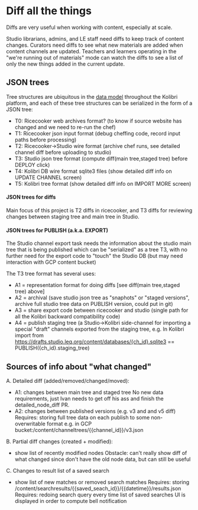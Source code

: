 Diff all the things
===================

Diffs are very useful when working with content, especially at scale.

Studio librarians, admins, and LE staff need diffs to keep track of content changes.
Curators need diffs to see what new materials are added when content channels are updated.
Teachers and learners operating in the "we're running out of materials" mode can
watch the diffs to see a list of only the new things added in the current update.



JSON trees
----------
Tree structures are ubiquitous in the [data model](https://docs.google.com/spreadsheets/d/181hSEwJ7yVmMh7LEwaHENqQetYSsbSDwybHTO_0zZM0/edit#gid=1640972430)
throughout the Kolibri platform, and each of these tree structures can be serialized
in the form of a JSON tree:

- T0: Ricecooker web archives format? (to know if source website has changed and we need to re-run the chef)
- T1: Ricecooker json input format (debug cheffing code, record input paths before processing)
- T2: Ricecooker->Studio wire format (archive chef runs, see detailed channel diff before uploading to studio)
- T3: Studio json tree format (compute diff(main tree,staged tree) before DEPLOY click)
- T4: Kolibri DB wire format sqlite3 files (show detailed diff info on UPDATE CHANNEL screen)
- T5: Kolibri tree format (show detailed diff info on IMPORT MORE screen)


#### JSON trees for diffs
Main focus of this project is T2 diffs in ricecooker, and T3 diffs for reviewing
changes between staging tree and main tree in Studio.


#### JSON trees for PUBLISH (a.k.a. EXPORT)
The Studio channel export task needs the information about the studio main tree
that is being published which can be "serialized" as a tree T3, with no further
need for the export code to "touch" the Studio DB (but may need interaction with GCP content bucket)

The T3 tree format has several uses:
 - A1 = representation format for doing diffs [see diff(main tree,staged tree) above]
 - A2 = archival (save studio json tree as "snaphots" or "staged versions", archive full studio tree data on PUBLISH version, could put in git)
 - A3 = share export code between ricecooker and studio (single path for all the Kolibri backward compatibility code)
 - A4 = publish staging tree (a Studio->Kolibri side-channel for importing a special "draft" channels exported from the staging tree,
   e.g. In Kolibri import from  https://drafts.studio.leq.org/content/databases/{ch_id}.sqlite3 == PUBLISH({ch_id}.staging_tree)




## Sources of info about "what changed"

A. Detailed diff (added/removed/changed/moved):
 - A1: changes between main tree and staged tree
   No new data requirements, just Ivan needs to get off his ass and finish the detailed_node_diff PR.
 - A2: changes between published versions (e.g. v3 and and v5 diff)
   Requires: storing full tree data on each publish to some non-overwritable format e.g. in GCP bucket:/content/channeltrees/{{channel_id}}/v3.json

B. Partial diff changes (created + modified):
 - show list of recently modified nodes
   Obstacle: can't really show diff of what changed since don't have the old node data, but can still be useful

C. Changes to result list of a saved search
 - show list of new matches or removed search matches
   Requires: storing /content/searchresults/{{saved_seach_id}}/{{datetime}}/results.json
   Requires: redoing search query every time list of saved searches UI is displayed in order to compute bell notification


